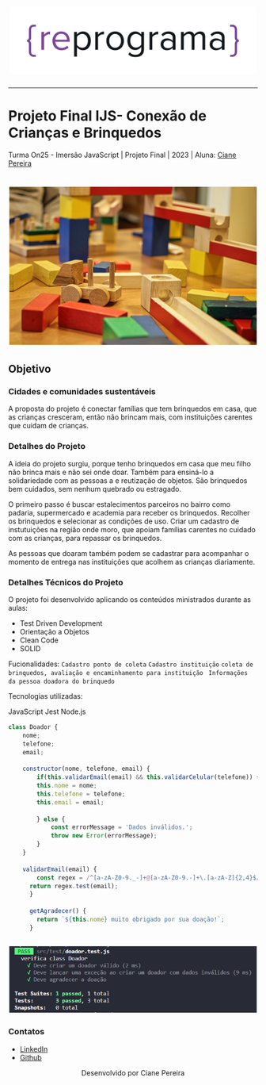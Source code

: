 <h1 align="center">
  <img src="assets/reprograma-fundos-claros.png" alt="logo reprograma" width="500">
</h1>

---

# Projeto Final IJS- Conexão de Crianças e Brinquedos

Turma On25 - Imersão JavaScript | Projeto Final | 2023 | Aluna: [Ciane Pereira](https://github.com/ciane-pereira)


<h1 align="center">
  <img src="assets/blocos de brinquedo.jpg" alt="foto brinquedos" width="500">
</h1>

## Objetivo

### Cidades e comunidades sustentáveis 
A proposta do projeto é conectar famílias que tem brinquedos em casa, que as crianças cresceram, então não brincam mais, com instituições carentes que cuidam de crianças.


### Detalhes do Projeto

A ideia do projeto surgiu, porque tenho brinquedos em casa que meu filho não brinca mais e não sei onde doar. Também para ensiná-lo a solidariedade com as pessoas a e reutização de objetos. São brinquedos bem cuidados, sem nenhum quebrado ou estragado.

O primeiro passo é buscar estalecimentos parceiros no bairro como padaria, supermercado e academia para receber os brinquedos. Recolher os brinquedos e selecionar as condições de uso. Criar um cadastro de instutuições na região onde moro, que apoiam famílias carentes no cuidado com as crianças, para repassar os brinquedos.

As pessoas que doaram também podem se cadastrar para acompanhar o momento de entrega nas instituições que acolhem as crianças diariamente.


### Detalhes Técnicos do Projeto

O projeto foi desenvolvido aplicando os conteúdos ministrados durante as aulas:
- Test Driven Development 
- Orientação a Objetos 
- Clean Code
- SOLID

Fucionalidades:
 `Cadastro ponto de coleta`
 `Cadastro instituição`
 `coleta de brinquedos, avaliação e encaminhamento para instituição `
 `Informações da pessoa doadora do brinquedo`

Tecnologias utilizadas:

JavaScript
Jest
Node.js

```javascript
class Doador {
    nome;
    telefone;
    email;
  
    constructor(nome, telefone, email) {
        if(this.validarEmail(email) && this.validarCelular(telefone)) {            
        this.nome = nome;    
        this.telefone = telefone; 
        this.email = email;
        
        } else {
            const errorMessage = 'Dados inválidos.';            
            throw new Error(errorMessage);
        }       
    }

    validarEmail(email) {
        const regex = /^[a-zA-Z0-9._-]+@[a-zA-Z0-9.-]+\.[a-zA-Z]{2,4}$/;
      return regex.test(email);     
      }

      getAgradecer() {
        return `${this.nome} muito obrigado por sua doação!`;
      }
```            

<h2 align="center">
  <img src="./assets/codigo teste.png" width="500">
</h2>


### Contatos

- [LinkedIn](https://www.linkedin.com/in/ciane-pereira/)
- [Github](https://github.com/ciane-pereira)

<p align="center">
  Desenvolvido por Ciane Pereira
</p>